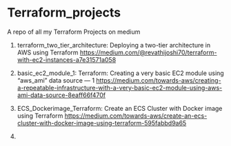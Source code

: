 # Terraform_projects
A repo of all my Terraform Projects on medium

1. terraform_two_tier_architecture: Deploying a two-tier architecture in AWS using Terraform
https://medium.com/@revathijoshi70/terraform-with-ec2-instances-a7e31571a058

2. basic_ec2_module_1: Terraform: Creating a very basic EC2 module using “aws_ami” data source — 1
https://medium.com/towards-aws/creating-a-repeatable-infrastructure-with-a-very-basic-ec2-module-using-aws-ami-data-source-8eaff66f470f

3. ECS_Dockerimage_Terraform: Create an ECS Cluster with Docker image using Terraform
https://medium.com/towards-aws/create-an-ecs-cluster-with-docker-image-using-terraform-595fabbd9a65

4. 
